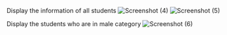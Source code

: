 Display the information of all students
![Screenshot (4)](https://github.com/user-attachments/assets/9e4a3383-6bc6-4aaa-b168-e740e06f728f)
![Screenshot (5)](https://github.com/user-attachments/assets/227cfbdd-a3cd-4037-baac-82072c877292)

Display the students who are in male category
![Screenshot (6)](https://github.com/user-attachments/assets/36ef7532-14a0-49a3-8577-43c579d54e3f)
